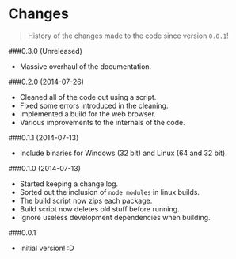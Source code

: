 Changes
=======

 > History of the changes made to the code since version `0.0.1`!


###0.3.0 (Unreleased)
- Massive overhaul of the documentation.

###0.2.0 (2014-07-26)
- Cleaned all of the code out using a script.
- Fixed some errors introduced in the cleaning.
- Implemented a build for the web browser.
- Various improvements to the internals of the code.

###0.1.1 (2014-07-13)
- Include binaries for Windows (32 bit) and Linux (64 and 32 bit).

###0.1.0 (2014-07-13)
- Started keeping a change log.
- Sorted out the inclusion of `node_modules` in linux builds.
- The build script now zips each package.
- Build script now deletes old stuff before running.
- Ignore useless development dependencies when building.

###0.0.1
- Initial version! :D
